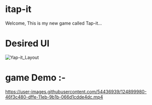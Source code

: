 # itap-it
Welcome, This is my new game called Tap-it...

# Desired UI

![Yap-it_Layout](https://user-images.githubusercontent.com/54436939/124900040-507d2c80-dffe-11eb-91ea-e6f674998f85.jpg)


# game Demo :- 

https://user-images.githubusercontent.com/54436939/124899980-46f3c480-dffe-11eb-9b1b-066d1cdde4dc.mp4

